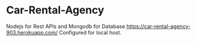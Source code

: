 # Car-Rental-Agency
Nodejs for Rest APIs and Mongodb for Database 
https://car-rental-agency-903.herokuapp.com/
Configured for local host.
